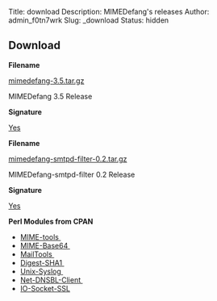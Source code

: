 Title: download
Description: MIMEDefang's releases
Author: admin_f0tn7wrk
Slug: _download
Status: hidden

## Download

**Filename**

[mimedefang-3.5.tar.gz](https://mimedefang.org/releases/mimedefang-3.5.tar.gz)

MIMEDefang 3.5 Release

**Signature**

[Yes](https://mimedefang.org/releases/mimedefang-3.5.tar.gz.sig)

**Filename**

[mimedefang-smtpd-filter-0.2.tar.gz](https://mimedefang.org/releases/opensmtpd/mimedefang-smtpd-filter-0.2.tar.gz)

MIMEDefang-smtpd-filter 0.2 Release

**Signature**

[Yes](https://mimedefang.org/releases/opensmtpd/mimedefang-smtpd-filter-0.2.tar.gz.sig)

**Perl Modules from CPAN**

-   [MIME-tools ](https://metacpan.org/search?q=MIME-tools)
-   [MIME-Base64 ](https://metacpan.org/search?q=MIME-Base64)
-   [MailTools ](https://metacpan.org/release/MailTools)
-   [Digest-SHA1 ](https://metacpan.org/search?q=Digest-SHA1)
-   [Unix-Syslog ](https://metacpan.org/search?q=Unix-Syslog)
-   [Net-DNSBL-Client ](https://metacpan.org/search?q=Net-DNSBL-Client)
-   [IO-Socket-SSL](https://metacpan.org/search?q=IO-Socket-SSL)
